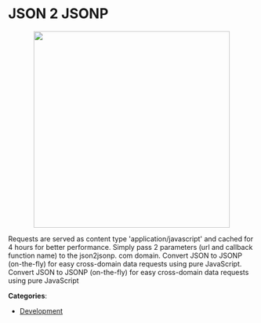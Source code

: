 # JSON 2 JSONP
<p align="center">
    <img width="400" src="https://raw.githubusercontent.com/apis-list/apis-list/apis/json-2-jsonp/logo_256x256.png" />
</p>

Requests are served as content type 'application/javascript' and cached for 4 hours for better performance. Simply pass 2 parameters (url and callback function name) to the json2jsonp. com domain.  Convert JSON to JSONP (on-the-fly) for easy cross-domain data requests using pure JavaScript. Convert JSON to JSONP (on-the-fly) for easy cross-domain data requests using pure JavaScript



**Categories**:
- [Development](https://github.com/apis-list/apis-list#development)




